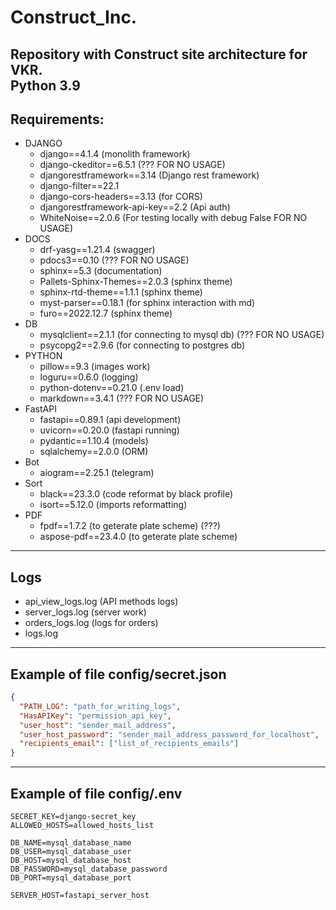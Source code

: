 # Construct_Inc.

Repository with Construct site architecture for VKR. \
Python 3.9
---

## Requirements:
- DJANGO
  - django==4.1.4 (monolith framework)
  - django-ckeditor==6.5.1 (??? FOR NO USAGE)
  - djangorestframework==3.14 (Django rest framework)
  - django-filter==22.1
  - django-cors-headers==3.13 (for CORS)
  - djangorestframework-api-key==2.2 (Api auth)
  - WhiteNoise==2.0.6 (For testing locally with debug False FOR NO USAGE)
- DOCS
  - drf-yasg==1.21.4 (swagger)
  - pdocs3==0.10 (??? FOR NO USAGE)
  - sphinx==5.3 (documentation)
  - Pallets-Sphinx-Themes==2.0.3 (sphinx theme)
  - sphinx-rtd-theme==1.1.1 (sphinx theme)
  - myst-parser==0.18.1 (for sphinx interaction with md)
  - furo==2022.12.7 (sphinx theme)
- DB
  - mysqlclient==2.1.1 (for connecting to mysql db) (??? FOR NO USAGE)
  - psycopg2==2.9.6 (for connecting to postgres db)
- PYTHON
  - pillow==9.3 (images work)
  - loguru==0.6.0 (logging)
  - python-dotenv==0.21.0 (.env load)
  - markdown==3.4.1 (??? FOR NO USAGE)
- FastAPI
  - fastapi==0.89.1 (api development)
  - uvicorn==0.20.0 (fastapi running)
  - pydantic==1.10.4 (models)
  - sqlalchemy==2.0.0 (ORM)
- Bot
  - aiogram==2.25.1 (telegram)
- Sort
  - black==23.3.0 (code reformat by black profile)
  - isort==5.12.0 (imports reformatting)
- PDF
  - fpdf==1.7.2 (to geterate plate scheme) (???)
  - aspose-pdf==23.4.0 (to geterate plate scheme)
---
## Logs
- api_view_logs.log (API methods logs)
- server_logs.log (server work)
- orders_logs.log (logs for orders)
- logs.log
---
## Example of file config/secret.json
```json
{
  "PATH_LOG": "path_for_writing_logs",
  "HasAPIKey": "permission_api_key",
  "user_host": "sender_mail_address",
  "user_host_password": "sender_mail_address_password_for_localhost",
  "recipients_email": ["list_of_recipients_emails"]
}
```
---
## Example of file config/.env
```text
SECRET_KEY=django-secret_key
ALLOWED_HOSTS=allowed_hosts_list

DB_NAME=mysql_database_name
DB_USER=mysql_database_user
DB_HOST=mysql_database_host
DB_PASSWORD=mysql_database_password
DB_PORT=mysql_database_port

SERVER_HOST=fastapi_server_host
```

